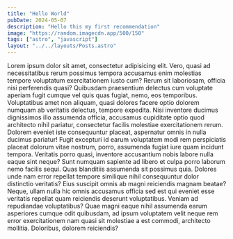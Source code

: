 ```yaml
---
title: "Hello World"
pubDate: 2024-05-07
description: "Hello this my first recommendation"
image: "https://random.imagecdn.app/500/150"
tags: ["astro", "javascript"]
layout: "../../layouts/Posts.astro"
---
```


Lorem ipsum dolor sit amet, consectetur adipisicing elit. Vero, quasi ad necessitatibus rerum possimus tempora accusamus enim molestias tempore voluptatum exercitationem iusto cum? Rerum sit laboriosam, officia nisi perferendis quasi?
		Quibusdam praesentium delectus cum voluptate aperiam fugit cumque vel quis quas fugiat, nemo, eos temporibus. Voluptatibus amet non aliquam, quasi dolores facere optio dolorem numquam ab veritatis delectus, tempore expedita.
		Nisi inventore ducimus dignissimos illo assumenda officia, accusamus cupiditate optio quod architecto nihil pariatur, consectetur facilis molestiae exercitationem rerum. Dolorem eveniet iste consequuntur placeat, aspernatur omnis in nulla ducimus pariatur!
		Fugit excepturi id earum voluptatem modi rem perspiciatis placeat dolorum vitae nostrum, porro, assumenda fugiat iure quam incidunt tempora. Veritatis porro quasi, inventore accusantium nobis labore nulla eaque sint neque?
		Sunt numquam sapiente ad libero et culpa porro laborum nemo facilis sequi. Quas blanditiis assumenda sit possimus quia. Dolores unde nam error repellat tempore similique nihil consequuntur dolor distinctio veritatis?
		Eius suscipit omnis ab magni reiciendis magnam beatae? Neque, ullam nulla hic omnis accusamus officia sed est qui eveniet esse veritatis repellat quam reiciendis deserunt voluptatibus. Veniam ad repudiandae voluptatibus?
		Quae magni eaque nihil assumenda earum asperiores cumque odit quibusdam, ad ipsum voluptatem velit neque rem error exercitationem nam quasi sit molestiae a est commodi, architecto mollitia. Doloribus, dolorem reiciendis?